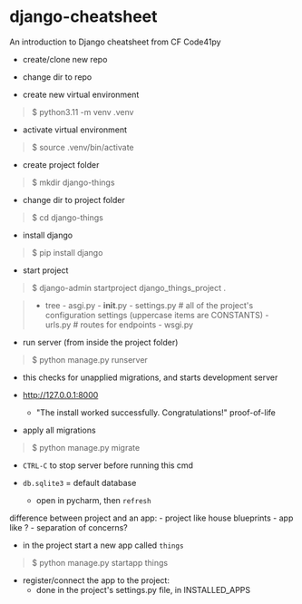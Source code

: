 # django-cheatsheet

An introduction to Django cheatsheet from CF Code41py

- create/clone new repo
- change dir to repo

- create new virtual environment
> $ python3.11 -m venv .venv

- activate virtual environment
> $ source .venv/bin/activate

- create project folder
> $ mkdir django-things

- change dir to project folder
> $ cd django-things

- install django
> $ pip install django

- start project
> $ django-admin startproject django_things_project .

> - tree
    - asgi.py
    - __init__.py
    - settings.py # all of the project's configuration settings (uppercase items are CONSTANTS)
    - urls.py # routes for endpoints
    - wsgi.py

- run server (from inside the project folder)
> $ python manage.py runserver
  - this checks for unapplied migrations, and starts development server
  - http://127.0.0.1:8000
    - "The install worked successfully. Congratulations!" proof-of-life

- apply all migrations
> $ python manage.py migrate
  - `CTRL-C` to stop server before running this cmd

- `db.sqlite3` = default database
  - open in pycharm, then `refresh`

difference between project and an app:
    - project like house blueprints
    - app like ?
    - separation of concerns?

- in the project start a new app called `things`
> $ python manage.py startapp things

- register/connect the app to the project:
  - done in the project's settings.py file, in INSTALLED_APPS




